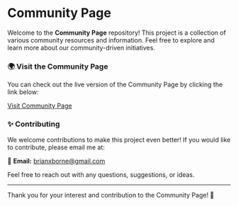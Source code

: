 # Community Page

Welcome to the **Community Page** repository! This project is a collection of various community resources and information. Feel free to explore and learn more about our community-driven initiatives.

### 🌍 Visit the Community Page

You can check out the live version of the Community Page by clicking the link below:

[Visit Community Page](https://bornelabs.github.io/Communities-Page/)

### ✨ Contributing

We welcome contributions to make this project even better! If you would like to contribute, please email me at:

📧 **Email:** [brianxborne@gmail.com](mailto:brianxborne@gmail.com)

Feel free to reach out with any questions, suggestions, or ideas.

---

Thank you for your interest and contribution to the Community Page! 🚀
